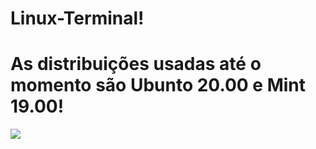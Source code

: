 # Linux-Terminal!
# As distribuições usadas até o momento são Ubunto 20.00 e Mint 19.00!

![](Cursos-Udemy/Lunix/img/linux-1.jpg)

